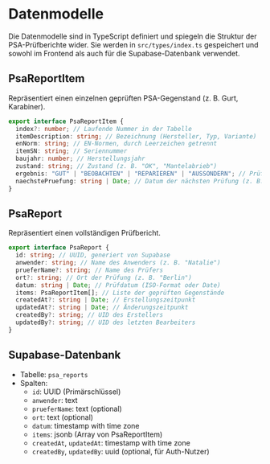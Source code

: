 # Datenmodelle

Die Datenmodelle sind in TypeScript definiert und spiegeln die Struktur der PSA-Prüfberichte wider. Sie werden in `src/types/index.ts` gespeichert und sowohl im Frontend als auch für die Supabase-Datenbank verwendet.

## PsaReportItem

Repräsentiert einen einzelnen geprüften PSA-Gegenstand (z. B. Gurt, Karabiner).

```typescript
export interface PsaReportItem {
  index?: number; // Laufende Nummer in der Tabelle
  itemDescription: string; // Bezeichnung (Hersteller, Typ, Variante)
  enNorm: string; // EN-Normen, durch Leerzeichen getrennt
  itemSN: string; // Seriennummer
  baujahr: number; // Herstellungsjahr
  zustand: string; // Zustand (z. B. "OK", "Mantelabrieb")
  ergebnis: "GUT" | "BEOBACHTEN" | "REPARIEREN" | "AUSSONDERN"; // Prüfergebnis
  naechstePruefung: string | Date; // Datum der nächsten Prüfung (z. B. "2025" oder "05/2025")
}
```

## PsaReport

Repräsentiert einen vollständigen Prüfbericht.

```typescript
export interface PsaReport {
  id: string; // UUID, generiert von Supabase
  anwender: string; // Name des Anwenders (z. B. "Natalie")
  prueferName?: string; // Name des Prüfers
  ort?: string; // Ort der Prüfung (z. B. "Berlin")
  datum: string | Date; // Prüfdatum (ISO-Format oder Date)
  items: PsaReportItem[]; // Liste der geprüften Gegenstände
  createdAt?: string | Date; // Erstellungszeitpunkt
  updatedAt?: string | Date; // Änderungszeitpunkt
  createdBy?: string; // UID des Erstellers
  updatedBy?: string; // UID des letzten Bearbeiters
}
```

## Supabase-Datenbank

- Tabelle: `psa_reports`
- Spalten:
  - `id`: UUID (Primärschlüssel)
  - `anwender`: text
  - `prueferName`: text (optional)
  - `ort`: text (optional)
  - `datum`: timestamp with time zone
  - `items`: jsonb (Array von PsaReportItem)
  - `createdAt`, `updatedAt`: timestamp with time zone
  - `createdBy`, `updatedBy`: uuid (optional, für Auth-Nutzer)

